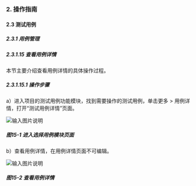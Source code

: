### 2. 操作指南

#### 2.3 测试用例

##### 2.3.1 用例管理

##### 2.3.1.15 查看用例详情

本节主要介绍查看用例详情的具体操作过程。

##### 2.3.1.15.1 操作步骤

a）进入项目的测试用例功能模块，找到需要操作的测试用例，单击更多 > 用例详情，打开“测试用例详情”页面。

![输入图片说明](../../../../images/SoFlu%E5%85%A8%E8%87%AA%E5%8A%A8%E6%B5%8B%E8%AF%95%E5%B9%B3%E5%8F%B0%E6%95%99%E7%A8%8B/2.%20%E6%93%8D%E4%BD%9C%E6%8C%87%E5%8D%97/3.%20%E6%B5%8B%E8%AF%95%E7%94%A8%E4%BE%8B/1.%20%E7%94%A8%E4%BE%8B%E7%AE%A1%E7%90%86/15-1.png)

##### 图15-1 进入选择用例模块页面

b）查看用例详情，在用例详情页面不可编辑。

![输入图片说明](../../../../images/SoFlu%E5%85%A8%E8%87%AA%E5%8A%A8%E6%B5%8B%E8%AF%95%E5%B9%B3%E5%8F%B0%E6%95%99%E7%A8%8B/2.%20%E6%93%8D%E4%BD%9C%E6%8C%87%E5%8D%97/3.%20%E6%B5%8B%E8%AF%95%E7%94%A8%E4%BE%8B/1.%20%E7%94%A8%E4%BE%8B%E7%AE%A1%E7%90%86/15-2.png)

##### 图15-2 查看用例详情

